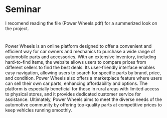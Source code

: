 # Seminar
I recomend reading the file (Power Wheels.pdf) for a summerized look on the project.
#
Power Wheels is an online platform designed to offer a convenient and efficient way for car owners and mechanics to purchase a wide range of automobile parts and accessories. With an extensive inventory, including hard-to-find items, the website allows users to compare prices from different sellers to find the best deals. Its user-friendly interface enables easy navigation, allowing users to search for specific parts by brand, price, and condition. Power Wheels also offers a marketplace feature where users can sell their own car parts, enhancing affordability and options. The platform is especially beneficial for those in rural areas with limited access to physical stores, and it provides dedicated customer service for assistance. Ultimately, Power Wheels aims to meet the diverse needs of the automotive community by offering top-quality parts at competitive prices to keep vehicles running smoothly.
